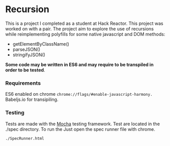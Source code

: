 Recursion
==============

This is a project I completed as a student at Hack Reactor. This project was worked on with a pair. The project aim to explore the use of recursions while reimplementing polyfills for some native javascript and DOM methods:

- getElementByClassName()
- parseJSON()
- stringifyJSON()

**Some code may be written in ES6 and may require to be transpiled in order to be tested**.

### Requirements

ES6 enabled on chrome `chrome://flags/#enable-javascript-harmony.`
Babeljs.io for transipiling.

### Testing

Tests are made with the [Mocha](https://github.com/mochajs/mocha) testing framework.
Test are located in the ./spec directory. To run the Just open the spec runner file with chrome.

```./SpecRunner.html```